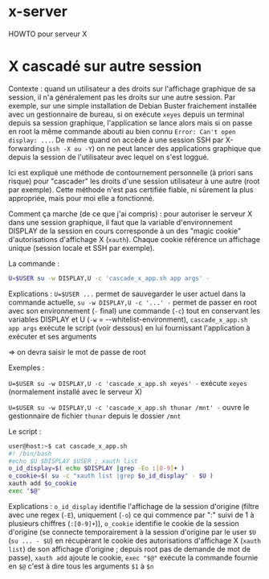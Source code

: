 # x-server
HOWTO pour serveur X

# X cascadé sur autre session
Contexte : quand un utilisateur a des droits sur l'affichage graphique de sa session, il n'a généralement pas les droits sur une autre session. Par exemple, sur une simple installation de Debian Buster fraichement installée avec un gestionnaire de bureau, si on exécute ```xeyes``` depuis un terminal depuis sa session graphique, l'application se lance alors mais si on passe en root la même commande abouti au bien connu ```Error: Can't open display: ...```. De même quand on accède à une session SSH par X-forwarding (```ssh -X ou -Y```) on ne peut lancer des applications graphique que depuis la session de l'utilisateur avec lequel on s'est loggué.

Ici est expliqué une méthode de contournement personnelle (à priori sans risque) pour "cascader" les droits d'une session utilisateur à une autre (root par exemple). Cette méthode n'est pas certifiée fiable, ni sûrement la plus appropriée, mais pour moi elle a fonctionné.

Comment ça marche (de ce que j'ai compris) : pour autoriser le serveur X dans une session graphique, il faut que la variable d'environnement DISPLAY de la session en cours corresponde à un des "magic cookie" d'autorisations d'affichage X (```xauth```). Chaque cookie référence un affichage unique (session locale et SSH par exemple).

La commande :
```sh
U=$USER su -w DISPLAY,U -c 'cascade_x_app.sh app args' -
```
Explications : ```U=$USER ...``` permet de sauvegarder le user actuel dans la commande actuelle, ```su -w DISPLAY,U -c '...' -``` permet de passer en root avec son environnement (```-``` final) une commande (```-c```) tout en conservant les variables DISPLAY et U (```-w``` = --whitelist-environment), ```cascade_x_app.sh app args``` exécute le script (voir dessous) en lui fournissant l'application à exécuter et ses arguments

=> on devra saisir le mot de passe de root

Exemples :

```U=$USER su -w DISPLAY,U -c 'cascade_x_app.sh xeyes' -``` exécute ```xeyes``` (normalement installé avec le serveur X)

```U=$USER su -w DISPLAY,U -c 'cascade_x_app.sh thunar /mnt' -``` ouvre le gestionnaire de fichier ```thunar``` depuis le dossier ```/mnt```


Le script :
```sh
user@host:~$ cat cascade_x_app.sh
#! /bin/bash
#echo $U $DISPLAY $USER ; xauth list
o_id_display=$( echo $DISPLAY |grep -Eo :[0-9]+ )
o_cookie=$( su -c "xauth list |grep $o_id_display" - $U )
xauth add $o_cookie
exec "$@"
```
Explications : ```o_id_display``` identifie l'affichage de la session d'origine (filtre avec une regex (```-E```), uniquement (```-o```) ce qui commence par ":" suivi de 1 à plusieurs chiffres (```:[0-9]+```)), ```o_cookie``` identifie le cookie de la session d'origine (se connecte temporairement à la session d'origine par le user ```$U``` (```su ... - $U```) en récupèrant le cookie des autorisations d'affichage X (```xauth list```) de son affichage d'origine ; depuis root pas de demande de mot de passe), ```xauth add``` ajoute le cookie, ```exec "$@"``` exécute la commande fournie en ```$@``` c'est à dire tous les arguments ```$1``` à ```$n```
